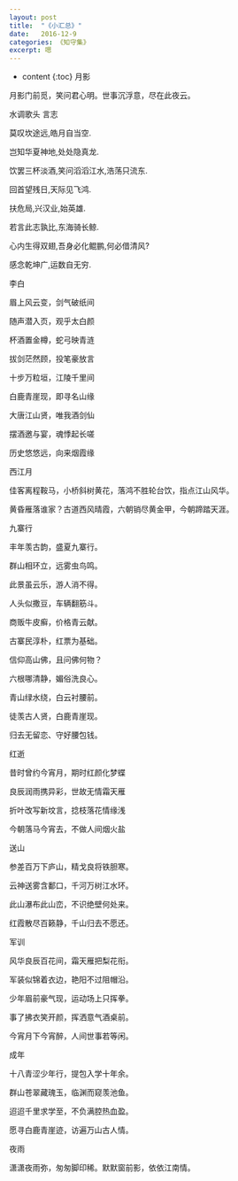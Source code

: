 ```yaml
---
layout: post
title:  "《小汇总》"
date:   2016-12-9
categories: 《知守集》
excerpt: 嗯
---
```


* content
{:toc}
月影


月影门前觅，笑问君心明。世事沉浮意，尽在此夜云。





水调歌头 言志

莫叹坎途远,皓月自当空.

岂知华夏神地,处处隐真龙.

饮罢三杯淡酒,笑问滔滔江水,浩荡只流东.

回首望残日,天际见飞鸿.

扶危局,兴汉业,始英雄.

若言此志孰比,东海骑长鲸.

心内生得双翅,吾身必化鲲鹏,何必借清风?

感念乾坤广,运数自无穷.






李白

眉上风云变，剑气破纸间

随声潜入页，观乎太白颜

杯酒置金樽，蛇弓映青涟

拔剑茫然顾，投笔豪放言

十步万粒垣，江陵千里间

白鹿青崖现，即寻名山缘

大唐江山贤，唯我酒剑仙

摆酒邀与宴，魂悸起长嗟

历史悠悠远，向来烟霞缘






西江月

佳客离程鞍马，小桥斜树黄花，落鸿不胜轮台饮，指点江山风华。

黄昏雁落谁家？古道西风晴霞，六朝销尽黄金甲，今朝蹄踏天涯。






九寨行

丰年羡古韵，盛夏九寨行。

群山相环立，远雾虫鸟鸣。

此景虽云乐，游人消不得。

人头似撒豆，车辆翻筋斗。

商贩牛皮癣，价格青云献。

古寨民淳朴，红票为基础。

信仰高山佛，且问佛何物？

六根哪清静，媚俗洗良心。

青山绿水绕，白云衬腰前。

徒羡古人贤，白鹿青崖现。

归去无留恋、守好腰包钱。






红逝

昔时曾约今宵月，期时红颜化梦蝶

良辰润雨携异彩，世故无情霜天雁

折叶改写新坟言，捻枝落花情缘浅

今朝落马今宵去，不做人间烟火盐







送山

参差百万下庐山，精戈良将铁胆寒。

云神送雾含鄱口，千河万树江水环。

此山瀑布此山峦，不识绝壁何处来。

红霞散尽百籁静，千山归去不愿还。






军训

风华良辰百花间，霜天雁把梨花衔。

军装似锦着衣边，艳阳不过阻帽沿。

少年眉前豪气现，运动场上只挥拳。

事了拂衣笑开颜，挥洒意气酒桌前。

今宵月下今宵醉，人间世事若等闲。






成年

十八青涩少年行，提包入学十年余。

群山苍翠藏瑰玉，临渊而窥羡池鱼。

迢迢千里求学至，不负满腔热血盈。

愿寻白鹿青崖迹，访遍万山古人情。






夜雨

潇潇夜雨弥，匆匆脚印稀。默默窗前影，依依江南情。